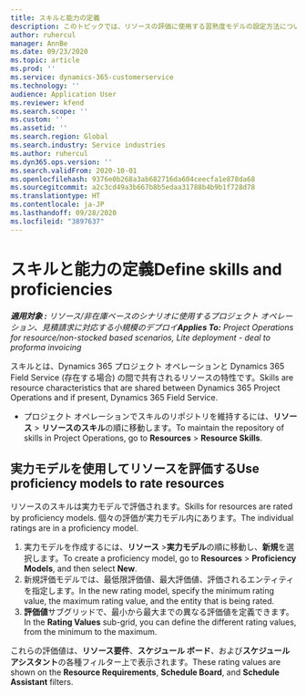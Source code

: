 ```yaml
---
title: スキルと能力の定義
description: このトピックでは、リソースの評価に使用する習熟度モデルの設定方法について説明します。
author: ruhercul
manager: AnnBe
ms.date: 09/23/2020
ms.topic: article
ms.prod: ''
ms.service: dynamics-365-customerservice
ms.technology: ''
audience: Application User
ms.reviewer: kfend
ms.search.scope: ''
ms.custom: ''
ms.assetid: ''
ms.search.region: Global
ms.search.industry: Service industries
ms.author: ruhercul
ms.dyn365.ops.version: ''
ms.search.validFrom: 2020-10-01
ms.openlocfilehash: 9376e0b268a3ab682716da604ceecfa1e878da68
ms.sourcegitcommit: a2c3cd49a3b667b8b5edaa31788b4b9b1f728d78
ms.translationtype: HT
ms.contentlocale: ja-JP
ms.lasthandoff: 09/28/2020
ms.locfileid: "3897637"
---
```

# <a name="define-skills-and-proficiencies"></a><span data-ttu-id="3c3c5-103">スキルと能力の定義</span><span class="sxs-lookup"><span data-stu-id="3c3c5-103">Define skills and proficiencies</span></span>

<span data-ttu-id="3c3c5-104">_**適用対象 :** リソース/非在庫ベースのシナリオに使用するプロジェクト オペレーション、見積請求に対応する小規模のデプロイ_</span><span class="sxs-lookup"><span data-stu-id="3c3c5-104">_**Applies To:** Project Operations for resource/non-stocked based scenarios, Lite deployment - deal to proforma invoicing_</span></span>

<span data-ttu-id="3c3c5-105">スキルとは、Dynamics 365 プロジェクト オペレーションと Dynamics 365 Field Service (存在する場合) の間で共有されるリソースの特性です。</span><span class="sxs-lookup"><span data-stu-id="3c3c5-105">Skills are resource characteristics that are shared between Dynamics 365 Project Operations and if present, Dynamics 365 Field Service.</span></span> 

- <span data-ttu-id="3c3c5-106">プロジェクト オペレーションでスキルのリポジトリを維持するには、**リソース** \> **リソースのスキル**の順に移動します。</span><span class="sxs-lookup"><span data-stu-id="3c3c5-106">To maintain the repository of skills in Project Operations, go to **Resources** \> **Resource Skills**.</span></span> 

## <a name="use-proficiency-models-to-rate-resources"></a><span data-ttu-id="3c3c5-107">実力モデルを使用してリソースを評価する</span><span class="sxs-lookup"><span data-stu-id="3c3c5-107">Use proficiency models to rate resources</span></span>

<span data-ttu-id="3c3c5-108">リソースのスキルは実力モデルで評価されます。</span><span class="sxs-lookup"><span data-stu-id="3c3c5-108">Skills for resources are rated by proficiency models.</span></span> <span data-ttu-id="3c3c5-109">個々の評価が実力モデル内にあります。</span><span class="sxs-lookup"><span data-stu-id="3c3c5-109">The individual ratings are in a proficiency model.</span></span> 

1. <span data-ttu-id="3c3c5-110">実力モデルを作成するには、**リソース** \>**実力モデル**の順に移動し、**新規**を選択します。</span><span class="sxs-lookup"><span data-stu-id="3c3c5-110">To create a proficiency model, go to **Resources** \> **Proficiency Models**, and then select **New**.</span></span>
2. <span data-ttu-id="3c3c5-111">新規評価モデルでは、最低限評価値、最大評価値、評価されるエンティティを指定します。</span><span class="sxs-lookup"><span data-stu-id="3c3c5-111">In the new rating model, specify the minimum rating value, the maximum rating value, and the entity that is being rated.</span></span>
3. <span data-ttu-id="3c3c5-112">**評価値**サブグリッドで、最小から最大までの異なる評価値を定義できます。</span><span class="sxs-lookup"><span data-stu-id="3c3c5-112">In the **Rating Values** sub-grid, you can define the different rating values, from the minimum to the maximum.</span></span>


<span data-ttu-id="3c3c5-113">これらの評価値は、**リソース要件**、**スケジュール ボード**、および**スケジュール アシスタント**の各種フィルター上で表示されます。</span><span class="sxs-lookup"><span data-stu-id="3c3c5-113">These rating values are shown on the **Resource Requirements**, **Schedule Board**, and **Schedule Assistant** filters.</span></span>
